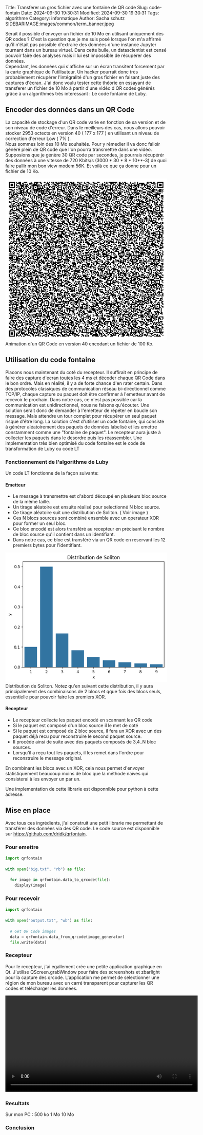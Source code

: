 Title: Transferer un gros fichier avec une fontaine de QR code
Slug: code-fontain
Date: 2024-09-30 19:30:31
Modified: 2024-09-30 19:30:31
Tags: algorithme
Category: informatique
Author: Sacha schutz
SIDEBARIMAGE:images/common/term_banner.jpeg


Serait il possible d'envoyer un fichier de 10 Mo en utilisant uniquement des QR codes ? 
C'est la question que je me suis posé lorsque l'on m'a affirmé qu'il n'était 
pas possible d'extraire des données d'une instance Jupyter tournant dans un bureau virtuel. 
Dans cette bulle, un datascientist est censé pouvoir faire des analyses mais il lui est impossible 
de récupérer des données.     
Cependant, les données qui s'affiche sur un écran transitent forcement par la carte graphique de l'utilisateur.
Un hacker pourrait donc très probablement récupérer l'intégralité d'un gros fichier en faisant 
juste des captures d'écran. J'ai donc voulu tester cette théorie en essayant de transferer un fichier de 10 Mo
à partir d'une vidéo d QR codes générés grâce à un algorithmes très interessant : Le code fontaine de Luby.


## Encoder des données dans un QR Code

La capacité de stockage d'un QR code varie en fonction de sa version et de son niveau de code d'erreur. 
Dans le meilleurs des cas, nous allons pouvoir stocker 2953 octects en version 40 ( 177 x 177 ) 
en utilisant un niveau de correction d'erreur Low ( 7% ).      
Nous sommes loin des 10 Mo souhaités. Pour y rémedier il va donc falloir généré plein de QR code que l'on 
pourra transmettre dans une vidéo. Supposions que je génère 30 QR code par secondes, je pourrais récupérér
des données à une vitesse de 720 Kbits/s  (3000 * 30 * 8 * 10**-3) de quoi faire pallir mon bon view modem 56K.
Et voilà ce que ça donne pour un fichier de 10 Ko.

<div class="figure"><img src="images/fontain/qrfontain.gif" /><div class="legend">
Animation d'un QR Code en version 40 encodant un fichier de 100 Ko. 
</div> 
</div>


## Utilisation du code fontaine
Placons nous maintenant du coté du recepteur. Il suffirait en principe de faire des capture d'ecran toutes 
les 4 ms et décoder chaque QR Code dans le bon ordre. Mais en réalité, il y a de forte chance d'en rater certain.
Dans des protocoles classiques de communication réseau bi-directionnel comme TCP/IP, chaque capture ou paquet doit 
être confirmer à l'emetteur avant de recevoir le prochain. Dans notre cas, ce n'est pas possible 
car la communication est unidirectionnel, nous ne faisons qu'écouter. 
Une solution serait donc de demander à l'emetteur de répéter en boucle son message. Mais attendre un tour complet 
pour récupérer un seul paquet risque d'être long.
La solution c'est d'utiliser un code fontaine, qui consiste à générer aléatoirement des paquets de données labelisé 
et les emettre constamment comme une "fontaine de paquet". Le recepteur aura juste à collecter les paquets 
dans le desordre puis les réassembler. Une implementation très bien optimisé du code fontaine est le code de transformation
de Luby ou code LT

### Fonctionnement de l'algorithme de Luby

Un code LT fonctionne de la façon suivante: 

#### Emetteur 
- Le message à transmettre est d'abord découpé en plusieurs bloc source de la même taille.
- Un tirage aléatoire est ensuite réalisé pour selectionné N bloc source.
- Ce tirage aléatoire suit une distribution de Soliton. ( Voir image )
- Ces N blocs sources sont combiné ensemble avec un operateur XOR pour former un seul bloc. 
- Ce bloc encodé est alors transféré au recepteur en précisant le nombre de bloc source qu'il contient dans un identifiant.
- Dans notre cas, ce bloc est transféré via un QR code en reservant les 12 premiers bytes pour l'identifiant. 

<div class="figure"><img src="images/fontain/soliton.png" /><div class="legend">
Distribution de Soliton. Notez qu'en suivant cette distribution, il y aura principalement des combinaisons de 2 blocs 
et qque fois des blocs seuls, essentielle pour pouvoir faire les premiers XOR.
</div> 
</div>


#### Recepteur 
- Le recepteur collecte les paquet encodé en scannant les QR code
- Si le paquet est composé d'un bloc source il le met de coté
- Si le paquet est composé de 2 bloc source, il fera un XOR avec un des paquet déjà recu pour reconstruire le second paquet source.
- Il procède ainsi de suite avec des paquets composés de 3,4..N bloc sources.  
- Lorsqu'il a reçu tout les paquets, il les remet dans l'ordre pour reconstruire le message original.

En combinant les blocs avec un XOR, cela nous permet d'envoyer statistiquement beaucoup moins de bloc que la méthode naïves
qui consisterai à les envoyer un par un.  

Une implementation de cette librarie est disponnible pour python à cette adresse. 


## Mise en place 

Avec tous ces ingrédients, j'ai construit une petit librarie me permettant de transférer des données 
via des QR code. Le code source est disponnible sur https://github.com/dridk/qrfontain.

### Pour emettre

```python
import qrfontain 

with open("big.txt", "rb") as file:

  for image in qrfontain.data_to_qrcode(file):
    display(image)

```
### Pour recevoir 

```python
import qrfontain 

with open("output.txt", "wb") as file:

  # Get QR Code images 
  data = qrfontain.data_from_qrcode(image_generator)
  file.write(data)

```

### Recepteur 
Pour le recepteur, j'ai egallement crée une petite application graphique en Qt.
J'utilise QScreen.grabWindow pour faire des screenshots et zbarlight pour la capture des qrcode.
L'application me permet de selectionner une région de mon bureau avec un carré transparent pour 
capturer les QR codes et télécharger les données.

<video width="600px" controls>

<source src="images/fontain/gui_receiver.webm" type="video/webm" />

</video>


### Resultats 

Sur mon PC : 
500 ko
1 Mo
10 Mo

### Conclusion 











 













